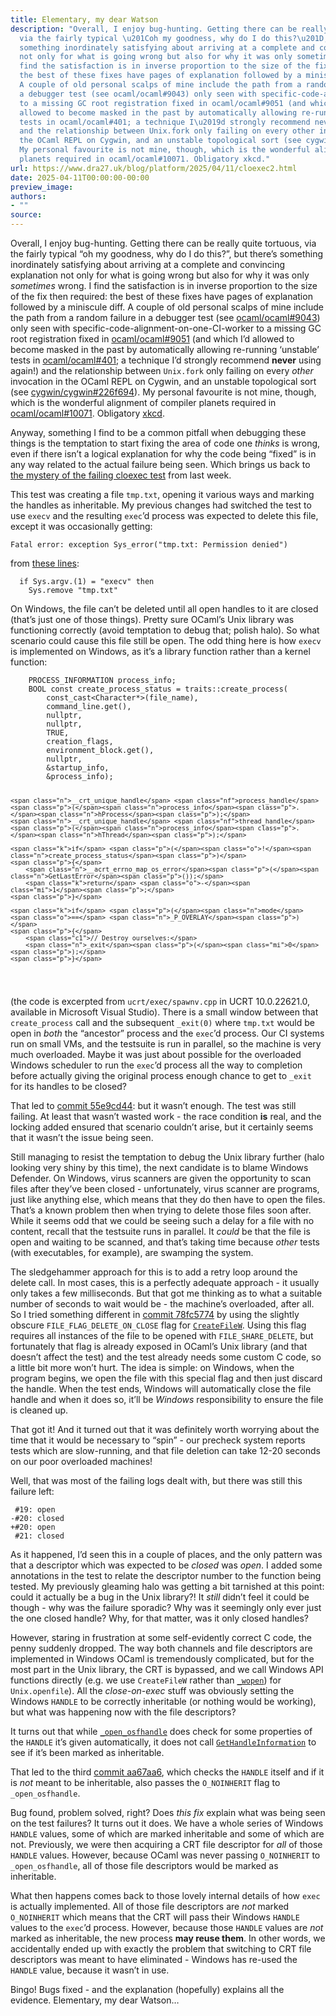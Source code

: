 ```yaml
---
title: Elementary, my dear Watson
description: "Overall, I enjoy bug-hunting. Getting there can be really quite tortuous,
  via the fairly typical \u201Coh my goodness, why do I do this?\u201D, but there\u2019s
  something inordinately satisfying about arriving at a complete and convincing explanation
  not only for what is going wrong but also for why it was only sometimes wrong. I
  find the satisfaction is in inverse proportion to the size of the fix then required:
  the best of these fixes have pages of explanation followed by a miniscule diff.
  A couple of old personal scalps of mine include the path from a random failure in
  a debugger test (see ocaml/ocaml#9043) only seen with specific-code-alignment-on-one-CI-worker
  to a missing GC root registration fixed in ocaml/ocaml#9051 (and which I\u2019d
  allowed to become masked in the past by automatically allowing re-running \u2018unstable\u2019
  tests in ocaml/ocaml#401; a technique I\u2019d strongly recommend never using again!)
  and the relationship between Unix.fork only failing on every other invocation in
  the OCaml REPL on Cygwin, and an unstable topological sort (see cygwin/cygwin#226f694).
  My personal favourite is not mine, though, which is the wonderful alignment of compiler
  planets required in ocaml/ocaml#10071. Obligatory xkcd."
url: https://www.dra27.uk/blog/platform/2025/04/11/cloexec2.html
date: 2025-04-11T00:00:00-00:00
preview_image:
authors:
- ""
source:
---
```


<p>Overall, I enjoy bug-hunting. Getting there can be really quite tortuous, via
the fairly typical “oh my goodness, why do I do this?”, but there’s something
inordinately satisfying about arriving at a complete and convincing explanation
not only for what is going wrong but also for why it was only <em>sometimes</em> wrong.
I find the satisfaction is in inverse proportion to the size of the fix then
required: the best of these fixes have pages of explanation followed by a
miniscule diff. A couple of old personal scalps of mine include the path from a
random failure in a debugger test (see <a href="https://github.com/ocaml/ocaml/issues/9043">ocaml/ocaml#9043</a>)
only seen with specific-code-alignment-on-one-CI-worker to a missing GC root
registration fixed in <a href="https://github.com/ocaml/ocaml/pull/9051/commits/81f9cb190380c64b63aa599b188fa68b4d77f6f6">ocaml/ocaml#9051</a>
(and which I’d allowed to become masked in the past by automatically allowing
re-running ‘unstable’ tests in <a href="https://github.com/ocaml/ocaml/pull/401">ocaml/ocaml#401</a>;
a technique I’d strongly recommend <strong>never</strong> using again!) and the relationship
between <code class="language-plaintext highlighter-rouge">Unix.fork</code> only failing on every <em>other</em> invocation in the OCaml REPL
on Cygwin, and an unstable topological sort (see <a href="https://github.com/cygwin/cygwin/commit/226f69422a44bbd177da6d8f3e1771f3b786fb0c">cygwin/cygwin#226f694</a>). My personal favourite is not mine, though, which is the wonderful
alignment of compiler planets required in <a href="https://github.com/ocaml/ocaml/pull/10071">ocaml/ocaml#10071</a>.
Obligatory <a href="https://www.xkcd.com/1722/">xkcd</a>.</p>

<p>Anyway, something I find to be a common pitfall when debugging these things is
the temptation to start fixing the area of code one <em>thinks</em> is wrong, even if
there isn’t a logical explanation for why the code being “fixed” is in any way
related to the actual failure being seen. Which brings us back to <a href="https://www.dra27.uk/blog/platform/2025/04/03/cloexec.html">the mystery
of the failing cloexec test</a> from last week.</p>

<p>This test was creating a file <code class="language-plaintext highlighter-rouge">tmp.txt</code>, opening it various ways and marking the
handles as inheritable. My previous changes had switched the test to use <code class="language-plaintext highlighter-rouge">execv</code>
and the resulting <code class="language-plaintext highlighter-rouge">exec</code>’d process was expected to delete this file, except it
was occasionally getting:</p>

<div class="language-plaintext highlighter-rouge"><div class="highlight"><pre class="highlight"><code>Fatal error: exception Sys_error("tmp.txt: Permission denied")
</code></pre></div></div>

<p>from <a href="https://github.com/ocaml/ocaml/blob/331b5e64a174f47da6b37fa47bf23acdf1625399/testsuite/tests/lib-unix/common/fdstatus_main.ml#L10-L11">these lines</a>:</p>

<div class="language-ocaml highlighter-rouge"><div class="highlight"><pre class="highlight"><code>  <span class="k">if</span> <span class="nn">Sys</span><span class="p">.</span><span class="n">argv</span><span class="o">.</span><span class="p">(</span><span class="mi">1</span><span class="p">)</span> <span class="o">=</span> <span class="s2">"execv"</span> <span class="k">then</span>
    <span class="nn">Sys</span><span class="p">.</span><span class="n">remove</span> <span class="s2">"tmp.txt"</span>
</code></pre></div></div>

<p>On Windows, the file can’t be deleted until all open handles to it are closed
(that’s just one of those things). Pretty sure OCaml’s Unix library was
functioning correctly (avoid temptation to debug that; polish halo). So what
scenario could cause this file still be open. The odd thing here is how <code class="language-plaintext highlighter-rouge">execv</code>
is implemented on Windows, as it’s a library function rather than a kernel
function:</p>

<div class="language-c++ highlighter-rouge"><div class="highlight"><pre class="highlight"><code>    <span class="n">PROCESS_INFORMATION</span> <span class="n">process_info</span><span class="p">;</span>
    <span class="n">BOOL</span> <span class="k">const</span> <span class="n">create_process_status</span> <span class="o">=</span> <span class="n">traits</span><span class="o">::</span><span class="n">create_process</span><span class="p">(</span>
        <span class="k">const_cast</span><span class="o">&lt;</span><span class="n">Character</span><span class="o">*&gt;</span><span class="p">(</span><span class="n">file_name</span><span class="p">),</span>
        <span class="n">command_line</span><span class="p">.</span><span class="n">get</span><span class="p">(),</span>
        <span class="nb">nullptr</span><span class="p">,</span>
        <span class="nb">nullptr</span><span class="p">,</span>
        <span class="n">TRUE</span><span class="p">,</span>
        <span class="n">creation_flags</span><span class="p">,</span>
        <span class="n">environment_block</span><span class="p">.</span><span class="n">get</span><span class="p">(),</span>
        <span class="nb">nullptr</span><span class="p">,</span>
        <span class="o">&amp;</span><span class="n">startup_info</span><span class="p">,</span>
        <span class="o">&amp;</span><span class="n">process_info</span><span class="p">);</span>

    <span class="n">__crt_unique_handle</span> <span class="nf">process_handle</span><span class="p">(</span><span class="n">process_info</span><span class="p">.</span><span class="n">hProcess</span><span class="p">);</span>
    <span class="n">__crt_unique_handle</span> <span class="nf">thread_handle</span><span class="p">(</span><span class="n">process_info</span><span class="p">.</span><span class="n">hThread</span><span class="p">);</span>

    <span class="k">if</span> <span class="p">(</span><span class="o">!</span><span class="n">create_process_status</span><span class="p">)</span>
    <span class="p">{</span>
        <span class="n">__acrt_errno_map_os_error</span><span class="p">(</span><span class="n">GetLastError</span><span class="p">());</span>
        <span class="k">return</span> <span class="o">-</span><span class="mi">1</span><span class="p">;</span>
    <span class="p">}</span>

    <span class="k">if</span> <span class="p">(</span><span class="n">mode</span> <span class="o">==</span> <span class="n">_P_OVERLAY</span><span class="p">)</span>
    <span class="p">{</span>
        <span class="c1">// Destroy ourselves:</span>
        <span class="n">_exit</span><span class="p">(</span><span class="mi">0</span><span class="p">);</span>
    <span class="p">}</span>
</code></pre></div></div>

<p>(the code is excerpted from <code class="language-plaintext highlighter-rouge">ucrt/exec/spawnv.cpp</code> in UCRT 10.0.22621.0,
available in Microsoft Visual Studio). There is a small window between that
<code class="language-plaintext highlighter-rouge">create_process</code> call and the subsequent <code class="language-plaintext highlighter-rouge">_exit(0)</code> where <code class="language-plaintext highlighter-rouge">tmp.txt</code> would be
open in <em>both</em> the “ancestor” process and the <code class="language-plaintext highlighter-rouge">exec</code>’d process. Our CI systems
run on small VMs, and the testsuite is run in parallel, so the machine is very
much overloaded. Maybe it was just about possible for the overloaded Windows
scheduler to run the <code class="language-plaintext highlighter-rouge">exec</code>’d process all the way to completion before actually
giving the original process enough chance to get to <code class="language-plaintext highlighter-rouge">_exit</code> for its handles to
be closed?</p>

<p>That led to <a href="https://github.com/ocaml/ocaml/pull/13921/commits/55e9cd44ed34d6a62b83d1a608a15de709df5b1e">commit 55e9cd44</a>:
but it wasn’t enough. The test was still failing. At least that wasn’t wasted
work - the race condition <strong>is</strong> real, and the locking added ensured that
scenario couldn’t arise, but it certainly seems that it wasn’t the issue being
seen.</p>

<p>Still managing to resist the temptation to debug the Unix library further (halo
looking very shiny by this time), the next candidate is to blame Windows
Defender. On Windows, virus scanners are given the opportunity to scan files
after they’ve been closed - unfortunately, virus scanner are programs, just like
anything else, which means that they do then have to open the files. That’s a
known problem then when trying to delete those files soon after. While it seems
odd that we could be seeing such a delay for a file with no content, recall that
the testsuite runs in parallel. It <em>could</em> be that the file is open and waiting
to be scanned, and that’s taking time because <em>other</em> tests (with executables,
for example), are swamping the system.</p>

<p>The sledgehammer approach for this is to add a retry loop around the delete
call. In most cases, this is a perfectly adequate approach - it usually only
takes a few milliseconds. But that got me thinking as to what a suitable number
of seconds to wait would be - the machine’s overloaded, after all. So I tried
something different in <a href="https://github.com/ocaml/ocaml/pull/13921/commits/78fc5774e856cfbe133750c66dfab48e3ab75452">commit 78fc5774</a>
by using the slightly obscure <code class="language-plaintext highlighter-rouge">FILE_FLAG_DELETE_ON_CLOSE</code> flag for <a href="https://learn.microsoft.com/en-us/windows/win32/api/fileapi/nf-fileapi-createfilew"><code class="language-plaintext highlighter-rouge">CreateFileW</code></a>.
Using this flag requires all instances of the file to be opened with
<code class="language-plaintext highlighter-rouge">FILE_SHARE_DELETE</code>, but fortunately that flag is already exposed in OCaml’s
Unix library (and that doesn’t affect the test) and the test already needs some
custom C code, so a little bit more won’t hurt. The idea is simple: on Windows,
when the program begins, we open the file with this special flag and then just
discard the handle. When the test ends, Windows will automatically close the
file handle and when it does so, it’ll be <em>Windows</em> responsibility to ensure the
file is cleaned up.</p>

<p>That got it! And it turned out that it was definitely worth worrying about the
time that it would be necessary to “spin” - our precheck system reports tests
which are slow-running, and that file deletion can take 12-20 seconds on our
poor overloaded machines!</p>

<p>Well, that was most of the failing logs dealt with, but there was still this
failure left:</p>

<div class="language-diff highlighter-rouge"><div class="highlight"><pre class="highlight"><code> #19: open
<span class="gd">-#20: closed
</span><span class="gi">+#20: open
</span> #21: closed
</code></pre></div></div>

<p>As it happened, I’d seen this in a couple of places, and the only pattern was
that a descriptor which was expected to be <em>closed</em> was <em>open</em>. I added some
annotations in the test to relate the descriptor number to the function being
tested. My previously gleaming halo was getting a bit tarnished at this point:
could it actually be a bug in the Unix library?! It <em>still</em> didn’t feel it could
be though - why was the failure sporadic? Why was it seemingly only ever just
the one closed handle? Why, for that matter, was it only closed handles?</p>

<p>However, staring in frustration at some self-evidently correct C code, the penny
suddenly dropped. The way both channels and file descriptors are implemented in
Windows OCaml is tremendously complicated, but for the most part in the Unix
library, the CRT is bypassed, and we call Windows API functions directly
(e.g. we use <code class="language-plaintext highlighter-rouge">CreateFileW</code> rather than <a href="https://learn.microsoft.com/en-us/cpp/c-runtime-library/reference/open-wopen"><code class="language-plaintext highlighter-rouge">_wopen</code></a>)
for <code class="language-plaintext highlighter-rouge">Unix.openfile</code>). All the <em>close-on-exec</em> stuff was obviously setting the
Windows <code class="language-plaintext highlighter-rouge">HANDLE</code> to be correctly inheritable (or nothing would be working), but
what was happening now with the file descriptors?</p>

<p>It turns out that while <a href="https://learn.microsoft.com/en-us/cpp/c-runtime-library/reference/open-osfhandle"><code class="language-plaintext highlighter-rouge">_open_osfhandle</code></a>
does check for some properties of the <code class="language-plaintext highlighter-rouge">HANDLE</code> it’s given automatically, it does
not call <a href="https://learn.microsoft.com/en-us/windows/win32/api/handleapi/nf-handleapi-gethandleinformation"><code class="language-plaintext highlighter-rouge">GetHandleInformation</code></a>
to see if it’s been marked as inheritable.</p>

<p>That led to the third <a href="https://github.com/ocaml/ocaml/pull/13921/commits/aa67aa695431e6a56c93d33c06d7e72755588ec0">commit aa67aa6</a>,
which checks the <code class="language-plaintext highlighter-rouge">HANDLE</code> itself and if it is <em>not</em> meant to be inheritable,
also passes the <code class="language-plaintext highlighter-rouge">O_NOINHERIT</code> flag to <code class="language-plaintext highlighter-rouge">_open_osfhandle</code>.</p>

<p>Bug found, problem solved, right? Does <em>this fix</em> explain what was being seen on
the test failures? It turns out it does. We have a whole series of Windows
<code class="language-plaintext highlighter-rouge">HANDLE</code> values, some of which are marked inheritable and some of which are not.
Previously, we were then acquiring a CRT file descriptor for <em>all</em> of those
<code class="language-plaintext highlighter-rouge">HANDLE</code> values. However, because OCaml was never passing <code class="language-plaintext highlighter-rouge">O_NOINHERIT</code> to
<code class="language-plaintext highlighter-rouge">_open_osfhandle</code>, all of those file descriptors would be marked as inheritable.</p>

<p>What then happens comes back to those lovely internal details of how <code class="language-plaintext highlighter-rouge">exec</code> is
actually implemented. All of those file descriptors are <em>not</em> marked
<code class="language-plaintext highlighter-rouge">O_NOINHERIT</code> which means that the CRT will pass their Windows <code class="language-plaintext highlighter-rouge">HANDLE</code> values
to the <code class="language-plaintext highlighter-rouge">exec</code>’d process. However, because those <code class="language-plaintext highlighter-rouge">HANDLE</code> values are <em>not</em> marked
as inheritable, the new process <strong>may reuse them</strong>. In other words, we
accidentally ended up with exactly the problem that switching to CRT file
descriptors was meant to have eliminated - Windows has re-used the <code class="language-plaintext highlighter-rouge">HANDLE</code>
value, because it wasn’t in use.</p>

<p>Bingo! Bugs fixed - and the explanation (hopefully) explains all the evidence.
Elementary, my dear Watson…</p>
